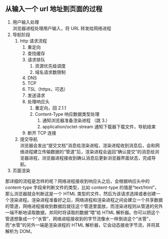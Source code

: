 

## 从输入一个 url 地址到页面的过程

1. 用户输入处理  
   浏览器进程处理用户输入，将 URL 转发给网络进程
2. 导航阶段
   1. http 请求流程
      1. 重定向
      2. 查找缓存
      3. 请求排队
         1. 资源优先级调度
         2. 域名请求数限制
      4. DNS 
      5. TCP
      6. TSL（https，可选）
      7. 发送请求
      8. 处理响应头
         1. 重定向，回 2.1.1
         2. Content-Type 响应数据类型处理
            1. 通知浏览器准备渲染进程 （跳 3.）
            2. application/octet-stream 通知下载器下载文件，导航结束
      9.  断开 TCP 连接
   2. 提交导航  
      浏览器会发出“提交文档”消息给渲染进程，渲染进程收到消息后，会和网络进程建立传输数据的“管道”后，渲染进程会返回“确认提交”的消息给浏览器进程，浏览器进程接收到确认消息后更新浏览器界面状态，完成导航。
3. 页面渲染



那详细的流程是怎样的呢？网络进程接收到响应头之后，会根据响应头中的 content-type 字段来判断文件的类型，比如 content-type 的值是“text/html”，那么浏览器就会判断这是一个 HTML 类型的文件，然后为该请求选择或者创建一个渲染进程。渲染进程准备好之后，网络进程和渲染进程之间会建立一个共享数据的管道，网络进程接收到数据后就往这个管道里面放，而渲染进程则从管道的另外一端不断地读取数据，并同时将读取的数据“喂”给 HTML 解析器。你可以把这个管道想象成一个“水管”，网络进程接收到的字节流像水一样倒进这个“水管”，而“水管”的另外一端是渲染进程的 HTML 解析器，它会动态接收字节流，并将其解析为 DOM。